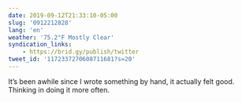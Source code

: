 ```yaml
---
date: 2019-09-12T21:33:10-05:00
slug: '0912212828'
lang: 'en'
weather: '75.2°F Mostly Clear'
syndication_links:
    - https://brid.gy/publish/twitter
tweet_id: '1172337270608711681?s=20'
---
```

It’s been awhile since I wrote something by hand, it actually felt good. Thinking in doing it more often. 